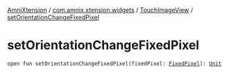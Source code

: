 [AmniXtension](../../index.md) / [com.amnix.xtension.widgets](../index.md) / [TouchImageView](index.md) / [setOrientationChangeFixedPixel](./set-orientation-change-fixed-pixel.md)

# setOrientationChangeFixedPixel

`open fun setOrientationChangeFixedPixel(fixedPixel: `[`FixedPixel`](-fixed-pixel/index.md)`): `[`Unit`](https://kotlinlang.org/api/latest/jvm/stdlib/kotlin/-unit/index.html)